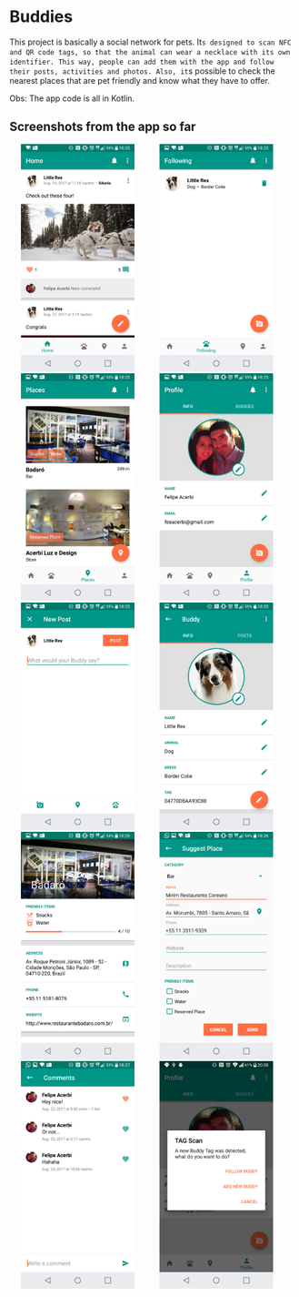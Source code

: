 # Buddies
This project is basically a social network for pets.
It`s designed to scan NFC and QR code tags, so that the animal can wear a necklace with its own identifier. This way, people can add them with the app and follow their posts, activities and photos.
Also, it`s possible to check the nearest places that are pet friendly and know what they have to offer.

Obs: The app code is all in Kotlin.

## Screenshots from the app so far

<p align="left">
<img src="screen1.png" title="Screenshot1" width="200" hspace="20"/>
<img src="screen2.png" title="Screenshot2" width="200" hspace="20"/>
<img src="screen3.png" title="Screenshot3" width="200" hspace="20"/>
<img src="screen4.png" title="Screenshot4" width="200" hspace="20"/>
<img src="screen5.png" title="Screenshot5" width="200" hspace="20"/>
<img src="screen6.png" title="Screenshot5" width="200" hspace="20"/>
<img src="screen7.png" title="Screenshot5" width="200" hspace="20"/>
<img src="screen8.png" title="Screenshot5" width="200" hspace="20"/>
<img src="screen9.png" title="Screenshot5" width="200" hspace="20"/>
<img src="screen10.png" title="Screenshot5" width="200" hspace="20"/>
</p>


